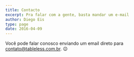 ```yaml
---
title: Contacto
excerpt: Pra falar com a gente, basta mandar um e-mail
author: Diego Eis
type: page
date: 2016-04-09
---
```


Você pode falar conosco enviando um email direto para [contato@tableless.com.br](mailto:contato@tableless.com.br). 😉

<!--stackedit_data:
eyJoaXN0b3J5IjpbLTY4NTI3MTc0Nl19
-->